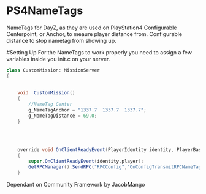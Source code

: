 # PS4NameTags
NameTags  for DayZ, as they are used on PlayStation4
Configurable Centerpoint, or  Anchor, to  meaure player distance from.
Configurable distance to stop nametag from showing up.

#Setting Up
For the NameTags to work properly you need to assign a few variables inside you init.c on your server.

```java
class CustomMission: MissionServer
{
	
	
	void  CustomMission()
	{
		//NameTag Center
		g_NameTagAnchor = "1337.7  1337.7  1337.7";
		g_NameTagDistance = 69.0;
	}
	
	
	
	
	override void OnClientReadyEvent(PlayerIdentity identity, PlayerBase player)
	{
		super.OnClientReadyEvent(identity,player);
		GetRPCManager().SendRPC("RPCConfig","OnConfigTransmitRPCNameTag",new Param2<vector,float>(g_NameTagAnchor,g_NameTagDistance),false,identity);
	}	
```

Dependant on Community Framework by JacobMango
